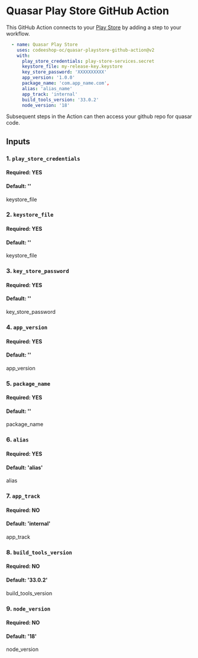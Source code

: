 # Quasar Play Store GitHub Action

This GitHub Action connects to your [Play Store](https://play.google.com/console/u/0/developers)
by adding a step to your workflow.

```yaml
  - name: Quasar Play Store
    uses: codeeshop-oc/quasar-playstore-github-action@v2
    with:
      play_store_credentials: play-store-services.secret
      keystore_file: my-release-key.keystore
      key_store_password: 'XXXXXXXXXX'
      app_version: '1.0.0'
      package_name: 'com.app_name.com',
      alias: 'alias_name'
      app_track: 'internal'
      build_tools_version: '33.0.2'
      node_version: '18'
```

Subsequent steps in the Action can then access your github repo for quasar code.

## Inputs
### 1. `play_store_credentials`
#### Required: YES
#### Default: ''
keystore_file

### 2. `keystore_file`
#### Required: YES
#### Default: ''
keystore_file

### 3. `key_store_password`
#### Required: YES
#### Default: ''
key_store_password

### 4. `app_version`
#### Required: YES
#### Default: ''
app_version

### 5. `package_name`
#### Required: YES
#### Default: ''
package_name

### 6. `alias`
#### Required: YES
#### Default: 'alias'
alias

### 7. `app_track`
#### Required: NO
#### Default: 'internal'
app_track

### 8. `build_tools_version`
#### Required: NO
#### Default: '33.0.2'
build_tools_version

### 9. `node_version`
#### Required: NO
#### Default: '18'
node_version
